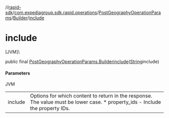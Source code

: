 //[rapid-sdk](../../../../index.md)/[com.expediagroup.sdk.rapid.operations](../../index.md)/[PostGeographyOperationParams](../index.md)/[Builder](index.md)/[include](include.md)

# include

[JVM]\

public final [PostGeographyOperationParams.Builder](index.md)[include](include.md)([String](https://docs.oracle.com/javase/8/docs/api/java/lang/String.html)include)

#### Parameters

JVM

| | |
|---|---|
| include | Options for which content to return in the response. The value must be lower case.   * property_ids - Include the property IDs. |
